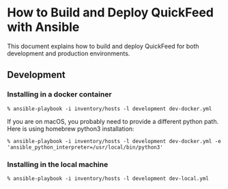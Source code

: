 # How to Build and Deploy QuickFeed with Ansible

This document explains how to build and deploy QuickFeed for both development and production environments.

## Development

### Installing in a docker container

```ansible
% ansible-playbook -i inventory/hosts -l development dev-docker.yml
```

If you are on macOS, you probably need to provide a different python path.
Here is using homebrew python3 installation:

```ansible
% ansible-playbook -i inventory/hosts -l development dev-docker.yml -e 'ansible_python_interpreter=/usr/local/bin/python3'
```

### Installing in the local machine

```ansible
% ansible-playbook -i inventory/hosts -l development dev-local.yml
```
